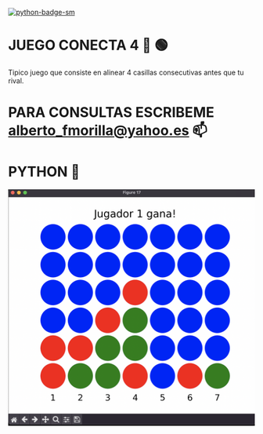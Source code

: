 [python-badge-sm]: https://img.shields.io/badge/Python-3776AB?logo=python&logoColor=fff&style=flat
[python-web]: https://www.python.org/
[![python-badge-sm]][python-web]

#  JUEGO CONECTA 4 🔴 🟢
Tipico juego que consiste en alinear 4 casillas consecutivas antes que tu rival.

# PARA CONSULTAS ESCRIBEME alberto_fmorilla@yahoo.es 📫

# PYTHON 🐍 

![](https://github.com/AlbertoMorilla/Conecta4/blob/main/Imagen%20Conecta4.png)
